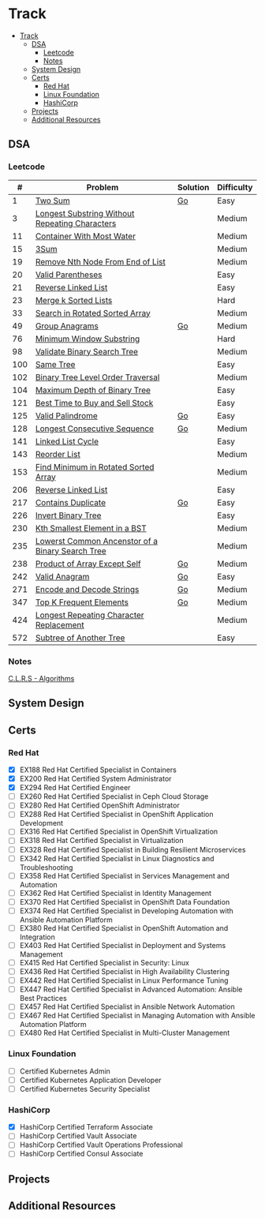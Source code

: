 # Track

<!--toc:start-->
- [Track](#track)
  - [DSA](#dsa)
    - [Leetcode](#leetcode)
    - [Notes](#notes)
  - [System Design](#system-design)
  - [Certs](#certs)
    - [Red Hat](#red-hat)
    - [Linux Foundation](#linux-foundation)
    - [HashiCorp](#hashicorp)
  - [Projects](#projects)
  - [Additional Resources](#additional-resources)
<!--toc:end-->

## DSA

### Leetcode
| # | Problem | Solution | Difficulty |
|---|---------|----------|------------|
|1|[Two Sum](./dsa/lc/0001/)|[Go](./dsa/lc/0001/go/twoSum.go)|Easy|
|3|[Longest Substring Without Repeating Characters](./dsa/lc/0003/)||Medium|
|11|[Container With Most Water](./dsa/lc/0011/)||Medium|
|15|[3Sum](./dsa/lc/0015/)||Medium|
|19|[Remove Nth Node From End of List](./dsa/lc/0019/)||Medium|
|20|[Valid Parentheses](./dsa/lc/0020/)||Easy|
|21|[Reverse Linked List](./dsa/lc/0021/)||Easy|
|23|[Merge k Sorted Lists](./dsa/lc/0023/)||Hard|
|33|[Search in Rotated Sorted Array](./dsa/lc/0033/)||Medium|
|49|[Group Anagrams](./dsa/lc/0049/)|[Go](./dsa/lc/0049/go/groupAnagrams.go)|Medium|
|76|[Minimum Window Substring](./dsa/lc/0076/)||Hard|
|98|[Validate Binary Search Tree](./dsa/lc/0098/)||Medium|
|100|[Same Tree](./dsa/lc/0100/)||Easy|
|102|[Binary Tree Level Order Traversal](./dsa/lc/0102/)||Medium|
|104|[Maximum Depth of Binary Tree](./dsa/lc/0104/)||Easy|
|121|[Best Time to Buy and Sell Stock](./dsa/lc/0121/)||Easy|
|125|[Valid Palindrome](./dsa/lc/0125/)|[Go](./dsa/lc/0125/go/validPalindrome.go)|Easy|
|128|[Longest Consecutive Sequence](./dsa/lc/0128/)|[Go](./dsa/lc/0128/go/longestConsecutiveSeq.go)|Medium|
|141|[Linked List Cycle](./dsa/lc/0141/)||Easy|
|143|[Reorder List](./dsa/lc/0143/)||Medium|
|153|[Find Minimum in Rotated Sorted Array](./dsa/lc/0153/README.md)||Medium|
|206|[Reverse Linked List](./dsa/lc/0206/)||Easy|
|217|[Contains Duplicate](./dsa/lc/0217/)|[Go](./dsa/lc/0217/go/containsDuplicate.go)|Easy|
|226|[Invert Binary Tree](./dsa/lc/0226/)||Easy|
|230|[Kth Smallest Element in a BST](./dsa/lc/0230/)||Medium|
|235|[Lowerst Common Ancenstor of a Binary Search Tree](./dsa/lc/0235/)||Medium|
|238|[Product of Array Except Self](./dsa/lc/0238/)|[Go](./dsa/lc/0238/go/productExceptSelf.go)|Medium|
|242|[Valid Anagram](./dsa/lc/0242/)|[Go](./dsa/lc/0242/go/validAnagram.go)|Easy|
|271|[Encode and Decode Strings](./dsa/lc/0271/)|[Go](./dsa/lc/0271/go/encodeDecodeString.go)|Medium|
|347|[Top K Frequent Elements](./dsa/lc/0347/)|[Go](./dsa/lc/0347/go/topKFrequentElements.go)|Medium|
|424|[Longest Repeating Character Replacement](./dsa/lc/0424/)||Medium|
|572|[Subtree of Another Tree](./dsa/lc/0572/)||Easy|

### Notes
[C.L.R.S - Algorithms](./dsa/notes/clrs/README.md)

## System Design

## Certs

### Red Hat
- [x] EX188 Red Hat Certified Specialist in Containers
- [x] EX200 Red Hat Certified System Administrator
- [x] EX294 Red Hat Certified Engineer
- [ ] EX260 Red Hat Certified Specialist in Ceph Cloud Storage
- [ ] EX280 Red Hat Certified OpenShift Administrator
- [ ] EX288 Red Hat Certified Specialist in OpenShift Application Development
- [ ] EX316 Red Hat Certified Specialist in OpenShift Virtualization
- [ ] EX318 Red Hat Certified Specialist in Virtualization
- [ ] EX328 Red Hat Certified Specialist in Building Resilient Microservices
- [ ] EX342 Red Hat Certified Specialist in Linux Diagnostics and Troubleshooting
- [ ] EX358 Red Hat Certified Specialist in Services Management and Automation
- [ ] EX362 Red Hat Certified Specialist in Identity Management
- [ ] EX370 Red Hat Certified Specialist in OpenShift Data Foundation
- [ ] EX374 Red Hat Certified Specialist in Developing Automation with Ansible Automation Platform
- [ ] EX380 Red Hat Certified Specialist in OpenShift Automation and Integration
- [ ] EX403 Red Hat Certified Specialist in Deployment and Systems Management
- [ ] EX415 Red Hat Certified Specialist in Security: Linux
- [ ] EX436 Red Hat Certified Specialist in High Availability Clustering
- [ ] EX442 Red Hat Certified Specialist in Linux Performance Tuning
- [ ] EX447 Red Hat Certified Specialist in Advanced Automation: Ansible Best Practices
- [ ] EX457 Red Hat Certified Specialist in Ansible Network Automation
- [ ] EX467 Red Hat Certified Specialist in Managing Automation with Ansible Automation Platform 
- [ ] EX480 Red Hat Certified Specialist in Multi-Cluster Management

### Linux Foundation
- [ ] Certified Kubernetes Admin
- [ ] Certified Kubernetes Application Developer
- [ ] Certified Kubernetes Security Specialist

### HashiCorp
- [x] HashiCorp Certified Terraform Associate
- [ ] HashiCorp Certified Vault Associate
- [ ] HashiCorp Certified Vault Operations Professional
- [ ] HashiCorp Certified Consul Associate

## Projects

## Additional Resources
